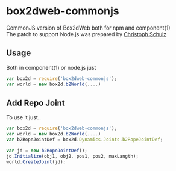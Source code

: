box2dweb-commonjs
=================

CommonJS version of Box2dWeb both for npm and component(1)  
The patch to support Node.js was prepared by [Christoph Schulz](http://code.google.com/p/box2dweb/issues/detail?id=22)

Usage
------------

Both in component(1) or node.js just
```javascript
var box2d = require('box2dweb-commonjs');
var world = new box2d.b2World(....)
```

Add Repo Joint
------------

To use it just..
```javascript
var box2d = require('box2dweb-commonjs');
var world = new box2d.b2World(....)
var b2RopeJointDef = box2d.Dynamics.Joints.b2RopeJointDef;

var jd = new b2RopeJointDef();
jd.Initialize(obj1, obj2, pos1, pos2, maxLangth);
world.CreateJoint(jd);
```
